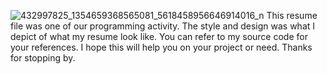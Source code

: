 ![432997825_1354659368565081_5618458956646914016_n](https://github.com/user-attachments/assets/fcb4c6a6-b4e0-4cf8-a80f-07b2ec04e39c)
This resume file was one of our programming activity.
The style and design was what I depict of what my resume look like.
You can refer to my source code for your references. 
I hope this will help you on your project or need.
Thanks for stopping by.
